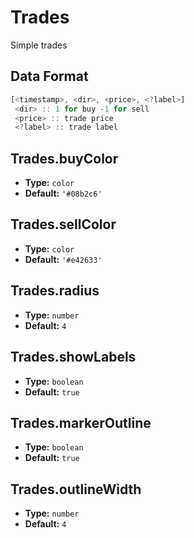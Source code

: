 # Trades

Simple trades

## Data Format

```js
[<timestamp>, <dir>, <price>, <?label>]
 <dir> :: 1 for buy -1 for sell
 <price> :: trade price
 <?label> :: trade label
```

## Trades.buyColor
- **Type:** `color`
- **Default:** `'#08b2c6'`

## Trades.sellColor
- **Type:** `color`
- **Default:** `'#e42633'`

## Trades.radius
- **Type:** `number`
- **Default:** `4`

## Trades.showLabels
- **Type:** `boolean`
- **Default:** `true`

## Trades.markerOutline
- **Type:** `boolean`
- **Default:** `true`

## Trades.outlineWidth
- **Type:** `number`
- **Default:** `4`

